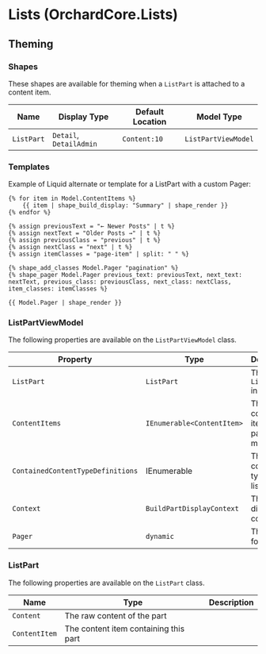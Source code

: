 # Lists (OrchardCore.Lists)

## Theming

### Shapes

These shapes are available for theming when a `ListPart` is attached to a content item.

| Name | Display Type | Default Location | Model Type |
| ------| ------------ |----------------- | ---------- |
| `ListPart` | `Detail`, `DetailAdmin` | `Content:10` | `ListPartViewModel` |

### Templates

Example of Liquid alternate or template for a ListPart with a custom Pager:

```liquid
{% for item in Model.ContentItems %}
    {{ item | shape_build_display: "Summary" | shape_render }}
{% endfor %}

{% assign previousText = "← Newer Posts" | t %}
{% assign nextText = "Older Posts →" | t %}
{% assign previousClass = "previous" | t %}
{% assign nextClass = "next" | t %}
{% assign itemClasses = "page-item" | split: " " %}

{% shape_add_classes Model.Pager "pagination" %}
{% shape_pager Model.Pager previous_text: previousText, next_text: nextText, previous_class: previousClass, next_class: nextClass, item_classes: itemClasses %}

{{ Model.Pager | shape_render }}
```

### ListPartViewModel

The following properties are available on the `ListPartViewModel` class.

| Property | Type | Description |
| --------- | ---- |------------ |
| `ListPart` | `ListPart` | The `ListPart` instance |
| `ContentItems` | `IEnumerable<ContentItem>` | The content items the part is made of |
| `ContainedContentTypeDefinitions` | IEnumerable<ContentTypeDefinition> | The content types the list accepts |
| `Context` | `BuildPartDisplayContext` | The current display context |
| `Pager` | `dynamic` | The pager for the list |

### ListPart

The following properties are available on the `ListPart` class.

| Name | Type | Description |
| -----| ---- |------------ |
| `Content` | The raw content of the part |
| `ContentItem` | The content item containing this part |

